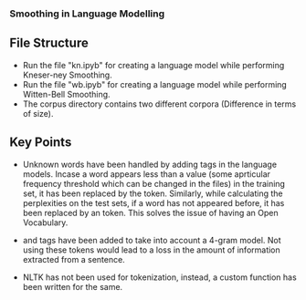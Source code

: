 ### Smoothing in Language Modelling

## File Structure

- Run the file "kn.ipyb" for creating a language model while performing Kneser-ney Smoothing.
- Run the file "wb.ipyb" for creating a language model while performing Witten-Bell Smoothing.
- The corpus directory contains two different corpora (Difference in terms of size).

## Key Points

- Unknown words have been handled by adding <unk> tags in the language models. Incase a word appears less than a value (some aprticular frequency threshold which can be changed in the files) in the training set, it has been replaced by the <unk> token. Similarly, while calculating the perplexities on the test sets, if a word has not appeared before, it has been replaced by an <unk> token. This solves the issue of having an Open Vocabulary.

- <SOS> and <EOS> tags have been added to take into account a 4-gram model. Not using these tokens would lead to a loss in the amount of information extracted from a sentence.

- NLTK has not been used for tokenization, instead, a custom function has been written for the same.

